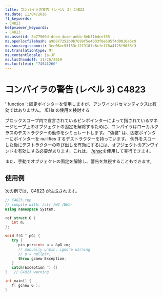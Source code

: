 ```yaml
---
title: コンパイラの警告 (レベル 3) C4823
ms.date: 11/04/2016
f1_keywords:
- C4823
helpviewer_keywords:
- C4823
ms.assetid: 8a77560d-dcea-4cae-aebb-8ebf1b4cef85
ms.openlocfilehash: a96877252b0b7699f5e4033f8e695f4d9016a6c9
ms.sourcegitcommit: 3ee06ec53153cf21910fc8cfef78a4f25f9633f3
ms.translationtype: MT
ms.contentlocale: ja-JP
ms.lasthandoff: 11/26/2019
ms.locfileid: "74541260"
---
```

# <a name="compiler-warning-level-3-c4823"></a>コンパイラの警告 (レベル 3) C4823

' function ': 固定ポインターを使用しますが、アンワインドセマンティクスは有効ではありません。 /EHa の使用を検討する

ブロックスコープ内で宣言されているピンポインターによって指されているマネージヒープ上のオブジェクトの固定を解除するために、コンパイラはローカルクラスのデストラクターの動作をシミュレートします。 "偽装" は、固定ポインターにポインターを nullifies するデストラクターを持っています。 例外をスローした後にデストラクターの呼び出しを有効にするには、オブジェクトのアンワインドを有効にする必要があります。これは、 [/ehsc](../../build/reference/eh-exception-handling-model.md)を使用して実行できます。

また、手動でオブジェクトの固定を解除し、警告を無視することもできます。

## <a name="example"></a>使用例

次の例では、C4823 が生成されます。

```cpp
// C4823.cpp
// compile with: /clr /W3 /EHa-
using namespace System;

ref struct G {
   int m;
};

void f(G ^ pG) {
   try {
      pin_ptr<int> p = &pG->m;
      // manually unpin, ignore warning
      // p = nullptr;
      throw gcnew Exception;
   }
   catch(Exception ^) {}
}   // C4823 warning

int main() {
   f( gcnew G );
}
```
